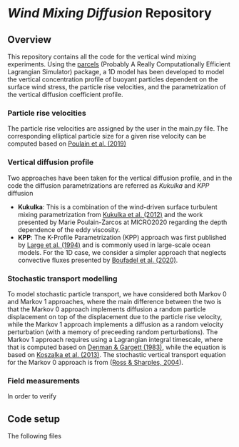 # *Wind Mixing Diffusion* Repository

## Overview
This repository contains all the code for the vertical wind mixing experiments. Using the [parcels](http://oceanparcels.org/) (Probably A Really Computationally Efficient Lagrangian Simulator) package, a 1D model has been developed to model the vertical concentration profile of buoyant particles dependent on the surface wind stress, the particle rise velocities, and the parametrization of the vertical diffusion coefficient profile. 

### Particle rise velocities
The particle rise velocities are assigned by the user in the main.py file. The corresponding elliptical particle size for a given rise velocity can be computed based on [Poulain et al. (2019)](https://doi.org/10.1021/acs.est.8b05458)

### Vertical diffusion profile
Two approaches have been taken for the vertical diffusion profile, and in the code the diffusion parametrizations are referred as *Kukulka* and *KPP* diffusion
- **Kukulka**: This is a combination of the wind-driven surface turbulent mixing parametrization from [Kukulka et al. (2012)](https://doi.org/10.1029/2012GL051116) and the work presented by Marie Poulain-Zarcos at MICRO2020 regarding the depth dependence of the eddy viscosity.
- **KPP**: The K-Profile Parametrization (KPP) approach was first published by [Large et al. (1994)](https://doi.org/10.1029/94RG01872) and is commonly used in large-scale ocean models. For the 1D case, we consider a simpler approach that neglects convective fluxes presented by [Boufadel et al. (2020)](https://doi.org/10.1029/2019JC015727).

### Stochastic transport modelling
To model stochastic particle transport, we have considered both Markov 0 and Markov 1 approaches, where the main difference between the two is that the Markov 0 approach implements diffusion a random particle displacement on top of the displacement due to the particle rise velocity, while the Markov 1 approach implements a diffusion as a random velocity perturbation (with a memory of preceeding random perturbations). The Markov 1 approach requires using a Lagrangian integral timescale, where that is computed based on [Denman & Gargett (1983)](https://doi.org/10.4319/lo.1983.28.5.0801), while the equation is based on [Koszalka et al. (2013)](http://dx.doi.org/10.1016/j.dsr2.2012.07.035). The stochastic vertical transport equation for the Markov 0 approach is from ([Ross & Sharples, 2004](https://doi.org/10.4319/lom.2004.2.289)).

### Field measurements
In order to verify 


## Code setup
The following files
